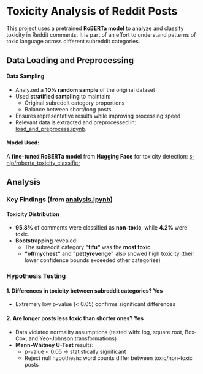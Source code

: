 # Toxicity Analysis of Reddit Posts

This project uses a pretrained **RoBERTa model** to analyze and classify toxicity in Reddit comments. It is part of an effort to understand patterns of toxic language across different subreddit categories.


## Data Loading and Preprocessing <br>
#### Data Sampling
- Analyzed a **10% random sample** of the original dataset
- Used **stratified sampling** to maintain:
  - Original subreddit category proportions
  - Balance between short/long posts
- Ensures representative results while improving processing speed
- Relevant data is extracted and preprocessed in: [load_and_preprocess.ipynb](https://github.com/sinajaprlja/toxicity_analysis/blob/main/src/load_and_preprocess.ipynb). 
#### Model Used: 
A **fine-tuned RoBERTa model** from **Hugging Face** for toxicity detection: [s-nlp/roberta_toxicity_classifier](https://huggingface.co/s-nlp/roberta_toxicity_classifier)


## Analysis <br>

### Key Findings (from [analysis.ipynb](https://github.com/sinajaprlja/toxicity_analysis/blob/main/src/analysis.ipynb))

#### Toxicity Distribution
- **95.8%** of comments were classified as **non-toxic**, while **4.2%** were toxic.
- **Bootstrapping** revealed:
  - The subreddit category **"tifu"** was the **most toxic**
  - **"offmychest"** and **"pettyrevenge"** also showed high toxicity (their lower confidence bounds exceeded other categories)

### Hypothesis Testing

#### 1. Differences in toxicity between subreddit categories? **Yes** 
- Extremely low p-value (< 0.05) confirms significant differences

#### 2. Are longer posts less toxic than shorter ones? **Yes**  
- Data violated normality assumptions (tested with: log, square root, Box-Cox, and Yeo-Johnson transformations)
- **Mann-Whitney U-Test** results:
  - p-value < 0.05 → statistically significant
  - Reject null hypothesis: word counts differ between toxic/non-toxic posts
